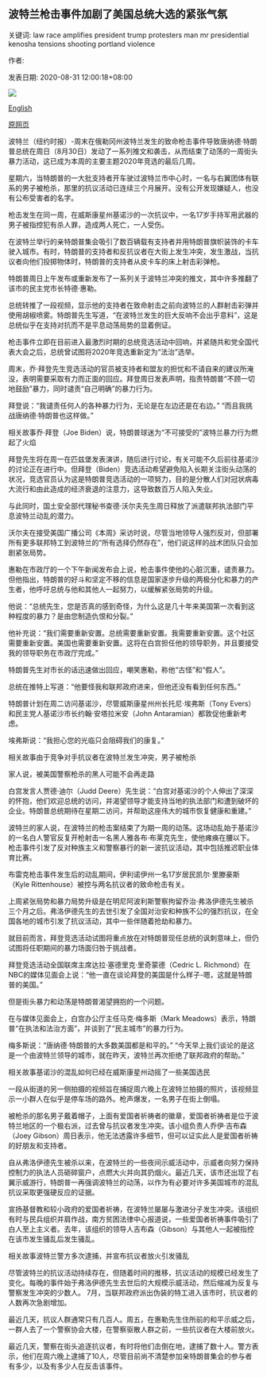 ## 波特兰枪击事件加剧了美国总统大选的紧张气氛

关键词: law race amplifies president trump protesters man mr presidential kenosha tensions shooting portland violence

作者: 

发表日期: 2020-08-31 12:00:18+08:00

![](https://www.straitstimes.com/sites/default/files/styles/x_large/public/articles/2020/08/31/af_trump-supporters_310820.jpg?itok=MUxanXds)

[English](Portland%20shooting%20amplifies%20tensions%20in%20US%20presidential%20race.md)

[原网页](https://www.straitstimes.com/world/united-states/portland-shooting-amplifies-tensions-in-us-presidential-race)

波特兰（纽约时报）-周末在俄勒冈州波特兰发生的致命枪击事件导致唐纳德·特朗普总统在周日（8月30日）发动了一系列推文和袭击，从而结束了动荡的一周街头暴力活动，这已成为本周的主要主题2020年竞选的最后几周。

星期六，当特朗普的一大批支持者开车驶过波特兰市中心时，一名与右翼团体有联系的男子被枪杀，那里的抗议活动已连续三个月展开。没有公开发现嫌疑人，也没有公布受害者的名字。

枪击发生在同一周，在威斯康星州基诺沙的一次抗议中，一名17岁手持军用武器的男子被指控犯有杀人罪，造成两人死亡，一人受伤。

在波特兰举行的亲特朗普集会吸引了数百辆载有支持者并用特朗普旗帜装饰的卡车驶入城市。有时，特朗普的支持者和反抗议者在大街上发生冲突，发生激战，当抗议者向他们投掷物体时，特朗普的支持者从皮卡车的床上射击彩弹枪。

特朗普周日上午发布或重新发布了一系列关于波特兰冲突的推文，其中许多推翻了该市的民主党市长特德·惠勒。

总统转推了一段视频，显示他的支持者在致命射击之前向波特兰的人群射击彩弹并使用胡椒喷雾。特朗普先生写道，“在波特兰发生的巨大反响不会出乎意料”，这是总统似乎在支持对抗而不是平息动荡局势的显着例证。

枪击事件立即在目前进入最激烈时期的总统​​竞选活动中回响，并紧随共和党全国代表大会之后，总统曾试图将2020年竞选重新定为“法治”选举。

周末，乔·拜登先生竞选活动的官员被支持者和盟友的担忧和不请自来的建议所淹没，表明需要采取有力而正面的回应。拜登周日发表声明，指责特朗普“不顾一切地鼓励”暴力，同时谴责“自己明确”的暴力行为。

拜登说：“我谴责任何人的各种暴力行为，无论是在左边还是在右边。” “而且我挑战唐纳德·特朗普也这样做。”

相关故事乔·拜登（Joe Biden）说，特朗普球迷为“不可接受的”波特兰暴力行为燃起了火焰

拜登先生将在周一在匹兹堡发表演讲，随后进行讨论，有关可能不久后前往基诺沙的讨论正在进行中。但拜登（Biden）竞选活动希望避免陷入长期关注街头动荡的状况，竞选官员认为这是特朗普竞选活动的一项努力，目的是分散人们对冠状病毒大流行和由此造成的经济衰退的注意力，这导致数百万人陷入失业。

与此同时，国土安全部代理秘书查德·沃尔夫先生周日释放了派遣联邦执法部门平息波特兰动乱的潜力。

沃尔夫在接受美国广播公司《本周》采访时说，尽管当地领导人强烈反对，但部署所有更多联邦特工到波特兰的“所有选择仍然存在”，他们说这样的战术团队只会加剧紧张局势。

惠勒在市政厅的一个下午新闻发布会上说，枪击事件使他的心脏沉重，谴责暴力。但他指出，特朗普的好斗和坚定不移的信息是国家逐步升级的两极分化和暴力的产生者，他呼吁总统与他和其他人一起努力，以缓解紧张局势的升级。

他说：“总统先生，您是否真的感到奇怪，为什么这是几十年来美国第一次看到这种程度的暴力？是由您制造仇恨和分裂。”

他补充说：“我们需要重新安置。总统需要重新安置。我需要重新安置。这个社区需要重新安置。美国也需要重新安置。这将在白宫担任他的领导职务，并且要接受我的领导职务在市政厅完成。”

特朗普先生对市长的话迅速做出回应，嘲笑惠勒，称他“古怪”和“假人”。

总统在推特上写道：“他要怪我和联邦政府进来，但他还没有看到任何东西。”

特朗普计划在周二访问基诺沙，尽管威斯康星州州长托尼·埃弗斯（Tony Evers）和民主党人基诺沙市长约翰·安塔拉米安（John Antaramian）都敦促他重新考虑。

埃弗斯说：“我担心您的光临只会阻碍我们的康复。”

相关故事由于竞争对手抗议者在波特兰发生冲突，男子被枪杀

家人说，被美国警察枪杀的黑人可能不会再走路

白宫发言人贾德·迪尔（Judd Deere）先生说：“白宫对基诺沙的个人伸出了深深的怀抱，他们欢迎总统的访问，并渴望领导才能支持当地的执法部门和遭到破坏的企业。特朗普总统期待在星期二访问，并帮助这座伟大的城市恢复健康和重建。”

波特兰的家人说，在波特兰的枪击案结束了为期一周的动荡。这场动乱始于基诺沙的一名白人警官反复开枪射击一名黑人雅各布·布莱克先生，使他瘫痪在腰以下。枪击事件引发了反对种族主义和警察暴行的新一波抗议活动，其中包括推迟职业体育比赛。

布雷克枪击事件发生后的动乱期间，伊利诺伊州一名17岁居民凯尔·里滕豪斯（Kyle Rittenhouse）被控与两名抗议者的致命枪击有关。

上周紧张局势和暴力局势升级是在明尼阿波利斯警察拘留乔治·弗洛伊德先生被杀三个月之后。弗洛伊德先生的去世引发了全国对治安和种族不公的强烈抗议，在全国各地的城市引发了抗议活动，其中一些伴随着抢劫和暴力。

就目前而言，拜登竞选活动试图将重点放在对特朗普现任总统的讽刺意味上，但仍试图将任职期间的暴力场面归咎于挑战者。

拜登竞选活动全国联席主席达拉·塞德里克·里奇蒙德（Cedric L. Richmond）在NBC的媒体见面会上说：“他一直在谈论拜登的美国是什么样子-嗯，这就是特朗普的美国。”

但是街头暴力和动荡是特朗普渴望拥抱的一个问题。

在与媒体见面会上，白宫办公厅主任马克·梅多斯（Mark Meadows）表示，特朗普“在执法和法治方面”，并谈到了“民主城市”的暴力行为。

梅多斯说：“唐纳德·特朗普的大多数美国都是和平的。” “今天早上我们谈论的是这是一个由波特兰领导的城市，就在昨天，波特兰再次拒绝了联邦政府的帮助。”

相关故事基诺沙的混乱如何已经在威斯康星州动摇了一些美国选民

一段从街道的另一侧拍摄的视频旨在捕捉周六晚上在波特兰拍摄的照片，该视频显示一小群人在似乎是停车场的路外。枪声爆发，一名男子在街上倒塌。

被枪杀的那名男子戴着帽子，上面有爱国者祈祷者的徽章，爱国者祈祷者是位于波特兰地区的一个极右派，过去曾与抗议者发生冲突。该小组负责人乔伊·吉布森（Joey Gibson）周日表示，他无法透露许多细节，但可以证实此人是爱国者祈祷的好朋友和支持者。

自从弗洛伊德先生被杀以来，在波特兰的一些夜间示威活动中，示威者向努力保持控制力的执法人员砸碎窗户，点燃大火并向其扔烟火。最近几天，该市还出现了右翼示威游行，特朗普一再强调波特兰的动荡，以作为有必要对许多美国城市的混乱抗议采取更强硬反应的证据。

宣扬基督教和较小政府的爱国者祈祷，在波特兰屡屡与激进分子发生冲突。该组织有时与民兵组织并肩作战，南方贫困法律中心报道说，一些爱国者祈祷事件吸引了白人至上主义者。去年，该组织的领导人吉布森（Gibson）与其他人一起被指控在该市发生骚乱后发生骚乱。

相关故事波特兰警方多次逮捕，并宣布抗议者放火引发骚乱

尽管波特兰的抗议活动持续存在，但随着时间的推移，抗议活动的规模已经发生了变化。每晚的事件始于弗洛伊德先生去世后的大规模示威活动，然后缩减为反复与警察发生冲突的少数人。 7月，当联邦政府派出伪装的特工进入该市时，抗议者的人数再次急剧增加。

最近几天，抗议人群通常只有几百人。周五，在惠勒先生住所前的和平示威之后，一群人去了一个警察协会大楼，在警察驱散人群之前，一些抗议者在大楼前放火。

最近几天，警察在街头追逐抗议者，有时将他们击倒在地，逮捕了数十人。警方表示，他们在周六晚上逮捕了10人，尽管目前尚不清楚参加亲特朗普集会的参与者有多少，以及有多少人在反击该事件。